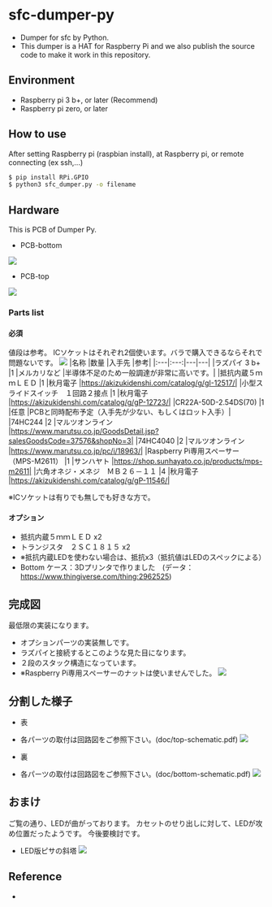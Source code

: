 # sfc-dumper-py
- Dumper for sfc by Python.
- This dumper is a HAT for Raspberry Pi and we also publish the source code to make it work in this repository.

## Environment
- Raspberry pi 3 b+, or later (Recommend)
- Raspberry pi zero, or later

## How to use
After setting Raspberry pi (raspbian install),
at Raspberry pi, or remote connecting (ex ssh,...)
```sh
$ pip install RPi.GPIO
$ python3 sfc_dumper.py -o filename
```

## Hardware
This is PCB of Dumper Py.

- PCB-bottom 

![](doc/img/pcb-bottom.png)

- PCB-top 

![](doc/img/pcb-top.png)

### Parts list
#### 必須
値段は参考。
ICソケットはそれぞれ2個使います。バラで購入できるならそれで問題ないです。
![](doc/img/parts_list.PNG)
|名称	                                |数量	|入手先	        |参考|
|:---|:---:|---|---|
|ラズパイ 3 b+                            |1       |メルカリなど    |半導体不足のため一般調達が非常に高いです。|
|抵抗内蔵５ｍｍＬＥＤ                      |1      |秋月電子        |https://akizukidenshi.com/catalog/g/gI-12517/|
|小型スライドスイッチ　１回路２接点         |1      |秋月電子        |https://akizukidenshi.com/catalog/g/gP-12723/|
|CR22A-50D-2.54DS(70)                    |1      |任意             |PCBと同時配布予定（入手先が少ない、もしくはロット入手）|
|74HC244	                                |2	|マルツオンライン	|https://www.marutsu.co.jp/GoodsDetail.jsp?salesGoodsCode=37576&shopNo=3|
|74HC4040                                |2	|マルツオンライン	|https://www.marutsu.co.jp/pc/i/18963/|
|Raspberry Pi専用スペーサー（MPS-M2611）   |1       |サンハヤト         |https://shop.sunhayato.co.jp/products/mps-m2611|
|六角オネジ・メネジ　ＭＢ２６－１１         |4       |秋月電子            |https://akizukidenshi.com/catalog/g/gP-11546/|

※ICソケットは有りでも無しでも好きな方で。

#### オプション
- 抵抗内蔵５ｍｍＬＥＤ x2
- トランジスタ　２ＳＣ１８１５ x2
- ※抵抗内蔵LEDを使わない場合は、抵抗x3（抵抗値はLEDのスペックによる）
- Bottom ケース：3Dプリンタで作りました　(データ：https://www.thingiverse.com/thing:2962525)


## 完成図
最低限の実装になります。
- オプションパーツの実装無しです。
- ラズパイと接続するとこのような見た目になります。
- ２段のスタック構造になっています。
- ※Raspberry Pi専用スペーサーのナットは使いませんでした。
![](doc/img/complete.png)

## 分割した様子
- 表
- 各パーツの取付は回路図をご参照下さい。(doc/top-schematic.pdf)
![](doc/img/div-omote.png)

- 裏
- 各パーツの取付は回路図をご参照下さい。(doc/bottom-schematic.pdf)
![](doc/img/div-ura.png)

## おまけ
ご覧の通り、LEDが曲がっております。
カセットのせり出しに対して、LEDが攻め位置だったようです。
今後要検討です。
- LED版ピサの斜塔
![](doc/img/led_ottsu.png)

## Reference
- 